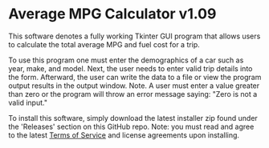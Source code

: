 # Average MPG Calculator v1.09

This software denotes a fully working Tkinter GUI program that allows users to calculate the total average MPG and fuel cost for a trip.

To use this program one must enter the demographics of a car such as year, make, and model. Next, the user needs to enter valid trip details into the form. Afterward, the user can write the data to a file or view the program output results in the output window. Note. A user must enter a value greater than zero or the program will throw an error message saying: "Zero is not a valid input."

To install this software, simply download the latest installer zip found under the 'Releases' section on this GitHub repo.
Note: you must read and agree to the latest [Terms of Service](https://github.com/CPhillips-dev/average-mpg-calculator?tab=Apache-2.0-1-ov-file) and license agreements upon installing.
